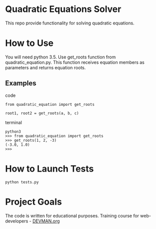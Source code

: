 # Quadratic Equations Solver

This repo provide functionality for solving quadratic equations.

# How to Use

You will need python 3.5. Use get_roots function from quadratic_equation.py. This function receives equation members as parameters and returns equation roots. 

## Examples

code

```
from quadratic_equation import get_roots

root1, root2 = get_roots(a, b, c)

```
terminal

```
python3
>>> from quadratic_equation import get_roots
>>> get_roots(1, 2, -3)
(-3.0, 1.0)
>>>

```

# How to Launch Tests

```
python tests.py

```

# Project Goals

The code is written for educational purposes. Training course for web-developers - [DEVMAN.org](https://devman.org)
